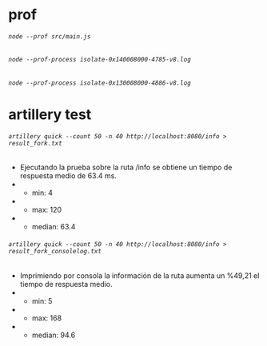 # prof

###### `node --prof src/main.js`
###### `node --prof-process isolate-0x140008000-4785-v8.log` 
###### `node --prof-process isolate-0x130008000-4886-v8.log`

# artillery test

###### `artillery quick --count 50 -n 40 http://localhost:8080/info > result_fork.txt`

- Ejecutando la prueba sobre la ruta /info se obtiene un tiempo de respuesta medio de 63.4 ms.
- - min: 4
- - max: 120
- - median: 63.4

###### `artillery quick --count 50 -n 40 http://localhost:8080/info > result_fork_consolelog.txt`

- Imprimiendo por consola la información de la ruta aumenta un %49,21 el tiempo de respuesta medio.
- - min: 5
- - max: 168
- - median: 94.6
